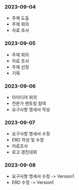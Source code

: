 ### 2023-09-04
- 주제 도출
- 주제 회의
- 자료 조사

### 2023-09-05
- 주제 회의
- 자료 조사
- 주제 선정
- 기획


### 2023-09-06
- 아이디어 회의
- 전문가 멘토링 참여
- 요구사항 명세서 작성

### 2023-09-07
- 요구사항 명세서 수정
- ERD 작성 및 수정
- 자료조사
- 로고 경진대회

### 2023-09-08
- 요구사항 명세서 수정 -> Version1
- ERD 수정 -> Version1
